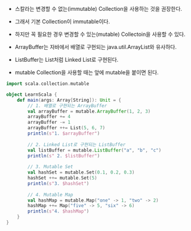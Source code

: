 - 스칼라는 변경할 수 없는(immutable) Collection을 사용하는 것을 권장한다.
- 그래서 기본 Collection이 immutable이다.



- 하지만 꼭 필요한 경우 변경할 수 있는(mutable) Collectoin을 사용할 수 있다.



- ArrayBuffer는 자바에서 배열로 구현되는 java.util.ArrayList와 유사하다.



- ListBuffer는 List처럼 Linked List로 구현된다.



- mutable Collection을 사용할 때는 앞에 mutable을 붙이면 된다.



```scala
import scala.collection.mutable

object LearnScala {
	def main(args: Array[String]): Unit = {
        // 1. 배열로 구현되는 ArrayBuffer
        val arrayBuffer = mutable.ArrayBuffer(1, 2, 3)
        arrayBuffer += 4
        arrayBuffer -= 1
        arrayBuffer ++= List(5, 6, 7)
        println(s"1. $arrayBuffer")
        
        // 2. Linked List로 구현되는 ListBuffer
        val listBuffer = mutable.ListBuffer("a", "b", "c")
        println(s" 2. $listBuffer")
        
        // 3. Mutable Set
        val hashSet = mutable.Set(0.1, 0.2, 0.3)
        hashSet ++= mutable.Set(5)
        println(s"3. $hashSet")
        
        // 4. Mutable Map
        val hashMap = mutable.Map("one" -> 1, "two" -> 2)
        hashMap ++= Map("five" -> 5, "six" -> 6)
        println(s"4. $hashMap")
    }
}
```

